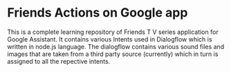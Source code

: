 # Friends Actions on Google app
This is a complete learning repository of Friends T V series application for Google Assistant.
It contains various Intents used in Dialogflow which is written in node.js language. 
The dialogflow contains various sound files and images that are taken from a third party source (currently) which in turn is assigned to all the repective intents.
